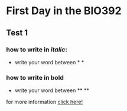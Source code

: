 # First Day in the BIO392 
## Test 1

### how to write in *italic*:
 - write your word between * *
 
### how to write in **bold**
 - write your word between **  **
 
 for more information [click here!](https://guides.github.com/features/mastering-markdown/)
